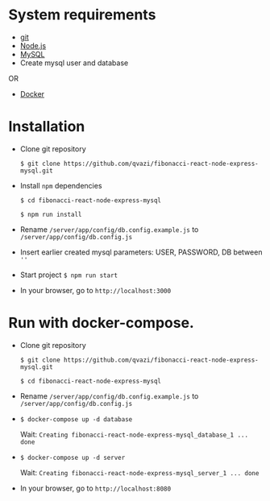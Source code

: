 # System requirements

- [git](https://git-scm.com/downloads)
- [Node.js](https://nodejs.org/en/download/)
- [MySQL](https://dev.mysql.com/downloads/installer/)
- Create mysql user and database

OR

- [Docker](https://docs.docker.com/get-docker/)

# Installation

- Clone git repository

    `$ git clone https://github.com/qvazi/fibonacci-react-node-express-mysql.git`

- Install `npm` dependencies

    `$ cd fibonacci-react-node-express-mysql`
    
    `$ npm run install`

- Rename `/server/app/config/db.config.example.js` to `/server/app/config/db.config.js`

- Insert earlier created mysql parameters: USER, PASSWORD, DB between `''`

- Start project `$ npm run start`

- In your browser, go to `http://localhost:3000`

# Run with docker-compose.

- Clone git repository

    `$ git clone https://github.com/qvazi/fibonacci-react-node-express-mysql.git`
    
    `$ cd fibonacci-react-node-express-mysql`

- Rename `/server/app/config/db.config.example.js` to `/server/app/config/db.config.js`

- `$ docker-compose up -d database`

    Wait: `Creating fibonacci-react-node-express-mysql_database_1 ... done`

- `$ docker-compose up -d server`

    Wait: `Creating fibonacci-react-node-express-mysql_server_1 ... done`

- In your browser, go to `http://localhost:8080`
